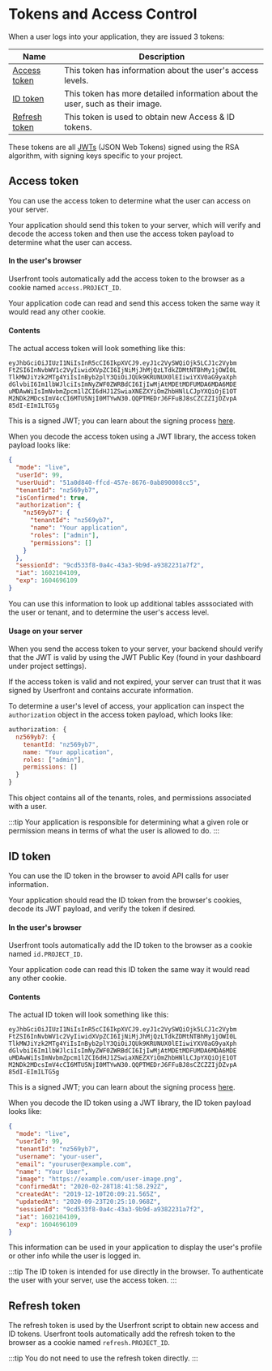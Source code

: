 # Tokens and Access Control

When a user logs into your application, they are issued 3 tokens:

| Name                            | Description                                                                   |
| ------------------------------- | ----------------------------------------------------------------------------- |
| [Access token](#access-token)   | This token has information about the user's access levels.                    |
| [ID token](#id-token)           | This token has more detailed information about the user, such as their image. |
| [Refresh token](#refresh-token) | This token is used to obtain new Access & ID tokens.                          |

These tokens are all [JWTs](/jwt-json-web-token.html) (JSON Web Tokens) signed using the RSA algorithm, with signing keys specific to your project.

## Access token

You can use the access token to determine what the user can access on your server.

Your application should send this token to your server, which will verify and decode the access token and then use the access token payload to determine what the user can access.

#### In the user's browser

Userfront tools automatically add the access token to the browser as a cookie named `access.PROJECT_ID`.

Your application code can read and send this access token the same way it would read any other cookie.

#### Contents

The actual access token will look something like this:

```
eyJhbGciOiJIUzI1NiIsInR5cCI6IkpXVCJ9.eyJ1c2VySWQiOjk5LCJ1c2Vybm
FtZSI6InNvbWV1c2VyIiwidXVpZCI6IjNiMjJhMjQzLTdkZDMtNTBhMy1jOWI0L
TlkMWJiYzk2MTg4YiIsInByb2plY3QiOiJQUk9KRUNUX0lEIiwiYXV0aG9yaXph
dGlvbiI6Im1lbWJlciIsImNyZWF0ZWRBdCI6IjIwMjAtMDEtMDFUMDA6MDA6MDE
uMDAwWiIsImNvbmZpcm1lZCI6dHJ1ZSwiaXNEZXYiOmZhbHNlLCJpYXQiOjE1OT
M2NDk2MDcsImV4cCI6MTU5NjI0MTYwN30.QQPTMEDrJ6FFuBJ8sCZCZZIjDZvpA
85dI-EImILTG5g
```

This is a signed JWT; you can learn about the signing process [here](/jwt-json-web-token.html).

When you decode the access token using a JWT library, the access token payload looks like:

```json
{
  "mode": "live",
  "userId": 99,
  "userUuid": "51a0d840-ffcd-457e-8676-0ab890008cc5",
  "tenantId": "nz569yb7",
  "isConfirmed": true,
  "authorization": {
    "nz569yb7": {
      "tenantId": "nz569yb7",
      "name": "Your application",
      "roles": ["admin"],
      "permissions": []
    }
  },
  "sessionId": "9cd533f8-0a4c-43a3-9b9d-a9382231a7f2",
  "iat": 1602104109,
  "exp": 1604696109
}
```

You can use this information to look up additional tables asssociated with the user or tenant, and to determine the user's access level.

#### Usage on your server

When you send the access token to your server, your backend should verify that the JWT is valid by using the JWT Public Key (found in your dashboard under project settings).

If the access token is valid and not expired, your server can trust that it was signed by Userfront and contains accurate information.

To determine a user's level of access, your application can inspect the `authorization` object in the access token payload, which looks like:

```js
authorization: {
  nz569yb7: {
    tenantId: "nz569yb7",
    name: "Your application",
    roles: ["admin"],
    permissions: []
  }
}
```

This object contains all of the tenants, roles, and permissions associated with a user.

:::tip
Your application is responsible for determining what a given role or permission means in terms of what the user is allowed to do.
:::

## ID token

You can use the ID token in the browser to avoid API calls for user information.

Your application should read the ID token from the browser's cookies, decode its JWT payload, and verify the token if desired.

#### In the user's browser

Userfront tools automatically add the ID token to the browser as a cookie named `id.PROJECT_ID`.

Your application code can read this ID token the same way it would read any other cookie.

#### Contents

The actual ID token will look something like this:

```
eyJhbGciOiJIUzI1NiIsInR5cCI6IkpXVCJ9.eyJ1c2VySWQiOjk5LCJ1c2Vybm
FtZSI6InNvbWV1c2VyIiwidXVpZCI6IjNiMjJhMjQzLTdkZDMtNTBhMy1jOWI0L
TlkMWJiYzk2MTg4YiIsInByb2plY3QiOiJQUk9KRUNUX0lEIiwiYXV0aG9yaXph
dGlvbiI6Im1lbWJlciIsImNyZWF0ZWRBdCI6IjIwMjAtMDEtMDFUMDA6MDA6MDE
uMDAwWiIsImNvbmZpcm1lZCI6dHJ1ZSwiaXNEZXYiOmZhbHNlLCJpYXQiOjE1OT
M2NDk2MDcsImV4cCI6MTU5NjI0MTYwN30.QQPTMEDrJ6FFuBJ8sCZCZZIjDZvpA
85dI-EImILTG5g
```

This is a signed JWT; you can learn about the signing process [here](/jwt-json-web-token.html).

When you decode the ID token using a JWT library, the ID token payload looks like:

```json
{
  "mode": "live",
  "userId": 99,
  "tenantId": "nz569yb7",
  "username": "your-user",
  "email": "youruser@example.com",
  "name": "Your User",
  "image": "https://example.com/user-image.png",
  "confirmedAt": "2020-02-28T18:41:58.292Z",
  "createdAt": "2019-12-10T20:09:21.565Z",
  "updatedAt": "2020-09-23T20:25:10.968Z",
  "sessionId": "9cd533f8-0a4c-43a3-9b9d-a9382231a7f2",
  "iat": 1602104109,
  "exp": 1604696109
}
```

This information can be used in your application to display the user's profile or other info while the user is logged in.

:::tip
The ID token is intended for use directly in the browser. To authenticate the user with your server, use the access token.
:::

## Refresh token

The refresh token is used by the Userfront script to obtain new access and ID tokens. Userfront tools automatically add the refresh token to the browser as a cookie named `refresh.PROJECT_ID`.

:::tip
You do not need to use the refresh token directly.
:::
